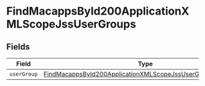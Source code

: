 # FindMacappsById200ApplicationXMLScopeJssUserGroups


## Fields

| Field                                                                                                                                                 | Type                                                                                                                                                  | Required                                                                                                                                              | Description                                                                                                                                           |
| ----------------------------------------------------------------------------------------------------------------------------------------------------- | ----------------------------------------------------------------------------------------------------------------------------------------------------- | ----------------------------------------------------------------------------------------------------------------------------------------------------- | ----------------------------------------------------------------------------------------------------------------------------------------------------- |
| `userGroup`                                                                                                                                           | [FindMacappsById200ApplicationXMLScopeJssUserGroupsUserGroup](../../models/operations/findmacappsbyid200applicationxmlscopejssusergroupsusergroup.md) | :heavy_minus_sign:                                                                                                                                    | N/A                                                                                                                                                   |